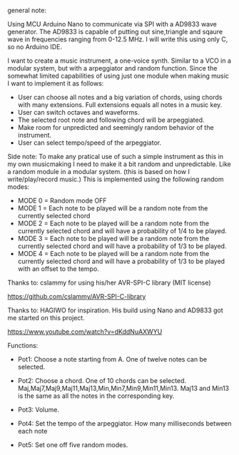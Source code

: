 general note:

Using MCU Arduino Nano to communicate via SPI with a AD9833 wave generator. The AD9833 is capable of putting out sine,triangle and sqaure wave in frequencies ranging
from 0-12.5 MHz. I will write this using only C, so no Arduino IDE. 

I want to create a music instrument, a one-voice synth. Similar to a VCO in a modular system, but with a arpeggiator and random function. Since the somewhat limited capabilities of using just one module when making music I want to implement it as follows:
 
  - User can choose all notes and a big variation of chords, using chords with many extensions. Full extensions equals all notes in a music key.
  - User can switch octaves and waveforms.
  - The selected root note and following chord will be arpeggiated.
  - Make room for unpredicted and seemingly random behavior of the instrument.
  - User can select tempo/speed of the arpeggiator.

Side note: To make any pratical use of such a simple instrument as this in my own musicmaking I need to make it a bit random and unpredictable. Like a random module in a modular system. (this is based on how I write/play/record music.) This is implemented using the following random modes:

  - MODE 0 = Random mode OFF
  - MODE 1 = Each note to be played will be a random note from the currently selected chord
  - MODE 2 = Each note to be played will be a random note from the currently selected chord and will have a probability of 1/4 to be played.
  - MODE 3 = Each note to be played will be a random note from the currently selected chord and will have a probability of 1/3 to be played.
  - MODE 4 = Each note to be played will be a random note from the currently selected chord and will have a probability of 1/3 to be played with an offset to the tempo.

Thanks to: cslammy for using his/her AVR-SPI-C library (MIT license)

https://github.com/cslammy/AVR-SPI-C-library

Thanks to: HAGIWO for inspiration. His build using Nano and AD9833 got me started on this project.

https://www.youtube.com/watch?v=dKddNuAXWYU

Functions:

  - Pot1: Choose a note starting from A. One of twelve notes can be selected.

  - Pot2: Choose a chord. One of 10 chords can be selected. Maj,Maj7,Maj9,Maj11,Maj13,Min,Min7,Min9,Min11,Min13. Maj13 and Min13 is the same as all the notes in the corresponding key.

  - Pot3: Volume.

  - Pot4: Set the tempo of the arpeggiator. How many milliseconds between each note

  - Pot5: Set one off five random modes.







